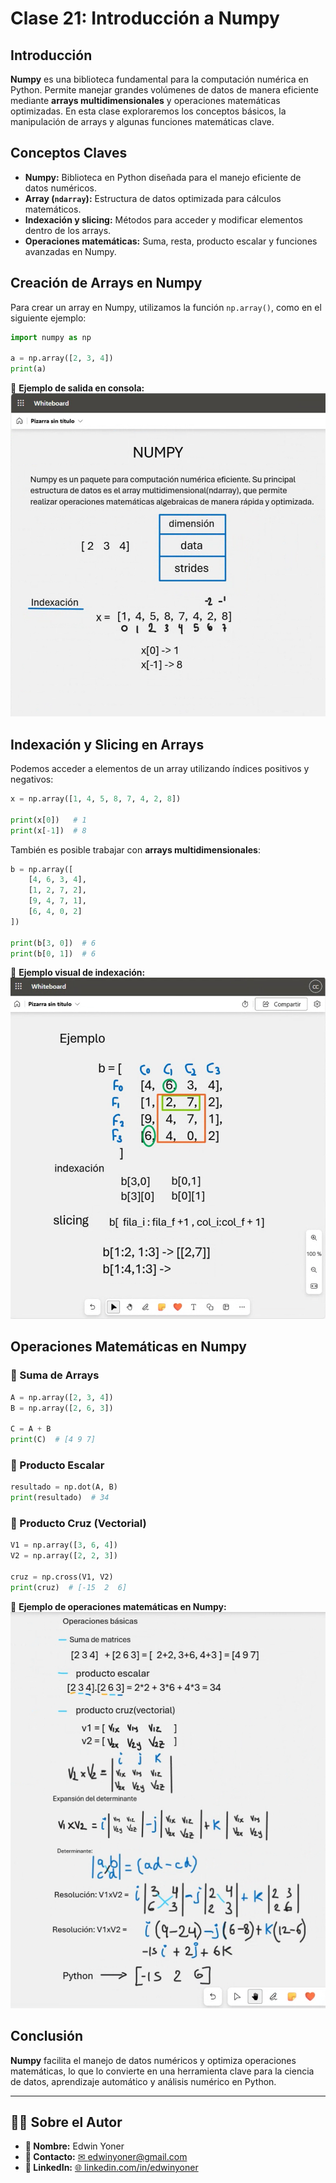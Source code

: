# Clase 21: Introducción a Numpy  

## Introducción  
**Numpy** es una biblioteca fundamental para la computación numérica en Python. Permite manejar grandes volúmenes de datos de manera eficiente mediante **arrays multidimensionales** y operaciones matemáticas optimizadas. En esta clase exploraremos los conceptos básicos, la manipulación de arrays y algunas funciones matemáticas clave.  

## Conceptos Claves  
- **Numpy:** Biblioteca en Python diseñada para el manejo eficiente de datos numéricos.  
- **Array (`ndarray`):** Estructura de datos optimizada para cálculos matemáticos.  
- **Indexación y slicing:** Métodos para acceder y modificar elementos dentro de los arrays.  
- **Operaciones matemáticas:** Suma, resta, producto escalar y funciones avanzadas en Numpy.  

## Creación de Arrays en Numpy  
Para crear un array en Numpy, utilizamos la función `np.array()`, como en el siguiente ejemplo:  

```python
import numpy as np

a = np.array([2, 3, 4])
print(a)
```

📌 **Ejemplo de salida en consola:**  
![Array básico en Numpy](images/21.0.png)  

## Indexación y Slicing en Arrays  
Podemos acceder a elementos de un array utilizando índices positivos y negativos:  

```python
x = np.array([1, 4, 5, 8, 7, 4, 2, 8])

print(x[0])   # 1
print(x[-1])  # 8
```

También es posible trabajar con **arrays multidimensionales**:  

```python
b = np.array([
    [4, 6, 3, 4],
    [1, 2, 7, 2],
    [9, 4, 7, 1],
    [6, 4, 0, 2]
])

print(b[3, 0])  # 6
print(b[0, 1])  # 6
```

📌 **Ejemplo visual de indexación:**  
![Ejemplo de indexación en arrays](images/21.1.png)  

## Operaciones Matemáticas en Numpy  
### 🔹 Suma de Arrays  
```python
A = np.array([2, 3, 4])
B = np.array([2, 6, 3])

C = A + B
print(C)  # [4 9 7]
```

### 🔹 Producto Escalar  
```python
resultado = np.dot(A, B)
print(resultado)  # 34
```

### 🔹 Producto Cruz (Vectorial)  
```python
V1 = np.array([3, 6, 4])
V2 = np.array([2, 2, 3])

cruz = np.cross(V1, V2)
print(cruz)  # [-15  2  6]
```

📌 **Ejemplo de operaciones matemáticas en Numpy:**  
![Operaciones con Numpy](images/21.2.png)  



## Conclusión  
**Numpy** facilita el manejo de datos numéricos y optimiza operaciones matemáticas, lo que lo convierte en una herramienta clave para la ciencia de datos, aprendizaje automático y análisis numérico en Python.  

---

## 👨‍💻 Sobre el Autor

- **👤 Nombre:** Edwin Yoner
- **📧 Contacto:** [✉ edwinyoner@gmail.com](mailto:edwinyoner@gmail.com)
- **🔗 LinkedIn:** [🌐 linkedin.com/in/edwinyoner](https://www.linkedin.com/in/edwinyoner)